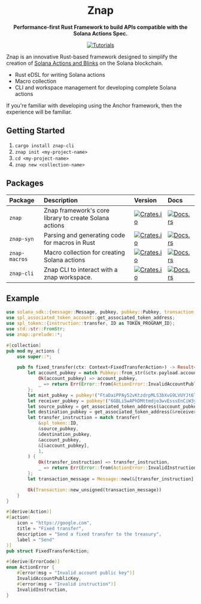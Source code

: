 <div align="center">
  <h1>Znap</h1>

  <p>
    <strong>Performance-first Rust Framework to build APIs compatible with the Solana Actions Spec.</strong>
  </p>

  <p>
    <a href="https://github.com/heavy-duty/znap/tree/master/examples/my-actions"><img alt="Tutorials" src="https://img.shields.io/badge/docs-tutorials-blue" /></a>
  </p>
</div>

Znap is an innovative Rust-based framework designed to simplify the creation of [Solana Actions and Blinks](#) on the Solana blockchain.

- Rust eDSL for writing Solana actions
- Macro collection
- CLI and workspace management for developing complete Solana actions

If you're familiar with developing using the Anchor framework, then the experience will be familiar.

## Getting Started

1. `cargo install znap-cli`
2. `znap init <my-project-name>`
3. `cd <my-project-name>`
4. `znap new <collection-name>`

## Packages

| Package                 | Description                                              | Version                                                                                                                          | Docs                                                                                                            |
| :---------------------- | :------------------------------------------------------- | :------------------------------------------------------------------------------------------------------------------------------- | :-------------------------------------------------------------------------------------------------------------- |
| `znap`           | Znap framework's core library to create Solana actions           | [![Crates.io](https://img.shields.io/crates/v/znap?color=blue)](https://crates.io/crates/znap)                     | [![Docs.rs](https://docs.rs/anchor-lang/badge.svg)](https://docs.rs/znap/latest/znap/)                                |
| `znap-syn`           | Parsing and generating code for macros in Rust           | [![Crates.io](https://img.shields.io/crates/v/znap-syn?color=blue)](https://crates.io/crates/znap-syn)                     | [![Docs.rs](https://docs.rs/anchor-lang/badge.svg)](https://docs.rs/znap-syn/latest/znap_syn/)                                |
| `znap-macros`           | Macro collection for creating Solana actions           | [![Crates.io](https://img.shields.io/crates/v/znap-macros?color=blue)](https://crates.io/crates/znap-macros)                     | [![Docs.rs](https://docs.rs/anchor-lang/badge.svg)](https://docs.rs/znap-macros/latest/znap_macros/)                                |
| `znap-cli`           | Znap CLI to interact with a znap workspace.           | [![Crates.io](https://img.shields.io/crates/v/znap-cli?color=blue)](https://crates.io/crates/znap-cli)                     | [![Docs.rs](https://docs.rs/anchor-lang/badge.svg)](https://docs.rs/znap-cli/latest/znap_cli/)                                |

## Example

```rust
use solana_sdk::{message::Message, pubkey, pubkey::Pubkey, transaction::Transaction};
use spl_associated_token_account::get_associated_token_address;
use spl_token::{instruction::transfer, ID as TOKEN_PROGRAM_ID};
use std::str::FromStr;
use znap::prelude::*;

#[collection]
pub mod my_actions {
    use super::*;

    pub fn fixed_transfer(ctx: Context<FixedTransferAction>) -> Result<Transaction> {
        let account_pubkey = match Pubkey::from_str(&ctx.payload.account) {
            Ok(account_pubkey) => account_pubkey,
            _ => return Err(Error::from(ActionError::InvalidAccountPublicKey)),
        };
        let mint_pubkey = pubkey!("FtaDaiPPAy52vKtzdrpMLS3bXvG9LVUYJt6TeG6XxMUi");
        let receiver_pubkey = pubkey!("6GBLiSwAPhDMttmdjo3wvEsssEnCiW3yZwVyVZnhFm3G");
        let source_pubkey = get_associated_token_address(&account_pubkey, &mint_pubkey);
        let destination_pubkey = get_associated_token_address(&receiver_pubkey, &mint_pubkey);
        let transfer_instruction = match transfer(
            &spl_token::ID,
            &source_pubkey,
            &destination_pubkey,
            &account_pubkey,
            &[&account_pubkey],
            1,
        ) {
            Ok(transfer_instruction) => transfer_instruction,
            _ => return Err(Error::from(ActionError::InvalidInstruction)),
        };
        let transaction_message = Message::new(&[transfer_instruction], None);

        Ok(Transaction::new_unsigned(transaction_message))
    }
}

#[derive(Action)]
#[action(
    icon = "https://google.com",
    title = "Fixed transfer",
    description = "Send a fixed transfer to the treasury",
    label = "Send"
)]
pub struct FixedTransferAction;

#[derive(ErrorCode)]
enum ActionError {
    #[error(msg = "Invalid account public key")]
    InvalidAccountPublicKey,
    #[error(msg = "Invalid instruction")]
    InvalidInstruction,
}
```